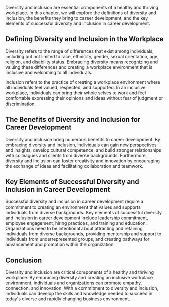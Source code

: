 
Diversity and inclusion are essential components of a healthy and thriving workplace. In this chapter, we will explore the definitions of diversity and inclusion, the benefits they bring to career development, and the key elements of successful diversity and inclusion in career development.

Defining Diversity and Inclusion in the Workplace
-------------------------------------------------

Diversity refers to the range of differences that exist among individuals, including but not limited to race, ethnicity, gender, sexual orientation, age, religion, and disability status. Embracing diversity means recognizing and valuing these differences and creating a workplace environment that is inclusive and welcoming to all individuals.

Inclusion refers to the practice of creating a workplace environment where all individuals feel valued, respected, and supported. In an inclusive workplace, individuals can bring their whole selves to work and feel comfortable expressing their opinions and ideas without fear of judgment or discrimination.

The Benefits of Diversity and Inclusion for Career Development
--------------------------------------------------------------

Diversity and inclusion bring numerous benefits to career development. By embracing diversity and inclusion, individuals can gain new perspectives and insights, develop cultural competence, and build stronger relationships with colleagues and clients from diverse backgrounds. Furthermore, diversity and inclusion can foster creativity and innovation by encouraging the exchange of ideas and facilitating collaboration and teamwork.

Key Elements of Successful Diversity and Inclusion in Career Development
------------------------------------------------------------------------

Successful diversity and inclusion in career development require a commitment to creating an environment that values and supports individuals from diverse backgrounds. Key elements of successful diversity and inclusion in career development include leadership commitment, employee engagement, hiring practices, and training and education. Organizations need to be intentional about attracting and retaining individuals from diverse backgrounds, providing mentorship and support to individuals from underrepresented groups, and creating pathways for advancement and promotion within the organization.

Conclusion
----------

Diversity and inclusion are critical components of a healthy and thriving workplace. By embracing diversity and creating an inclusive workplace environment, individuals and organizations can promote empathy, connection, and innovation. With a commitment to diversity and inclusion, individuals can develop the skills and knowledge needed to succeed in today's diverse and rapidly changing business environment.
